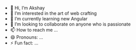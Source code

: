 - 👋 Hi, I’m Akshay 
- 👀 I’m interested in the art of web crafting
- 🌱 I’m currently learning new Angular  
- 💞️ I’m looking to collaborate on anyone who is passionate
- 📫 How to reach me ...
- 😄 Pronouns: ...
- ⚡ Fun fact: ...

<!---
MNP-GH-399724/MNP-GH-399724 is a ✨ special ✨ repository because its `README.md` (this file) appears on your GitHub profile.
You can click the Preview link to take a look at your changes.
--->
